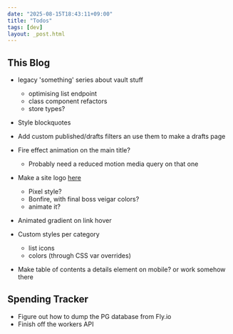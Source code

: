 ```yaml
---
date: "2025-08-15T18:43:11+09:00"
title: "Todos"
tags: [dev]
layout: _post.html
---
```


## This Blog

- legacy 'something' series about vault stuff
  - optimising list endpoint
  - class component refactors
  - store types?

- Style blockquotes
- Add custom published/drafts filters an use them to make a drafts page
- Fire effect animation on the main title?
  - Probably need a reduced motion media query on that one
- Make a site logo [here](https://yqnn.github.io/svg-path-editor/)
  - Pixel style?
  - Bonfire, with final boss veigar colors?
  - animate it?
- Animated gradient on link hover
- Custom styles per category
  - list icons
  - colors (through CSS var overrides)
- Make table of contents a details element on mobile? or work somehow there

## Spending Tracker

- Figure out how to dump the PG database from Fly.io
- Finish off the workers API

